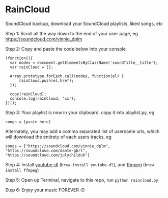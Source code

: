 # RainCloud

SoundCloud backup, download your SoundCloud playlists, liked songs, etc

Step 1: Scroll all the way down to the end of your user page, eg https://soundcloud.com/vinnie_dplm

Step 2: Copy and paste the code below into your console
```
(function(){
  var nodes = document.getElementsByClassName('soundTitle__title');
  var rainCloud = [];

  Array.prototype.forEach.call(nodes, function(el) {
      rainCloud.push(el.href);
  });

  copy(rainCloud);
  console.log(rainCloud, 'xx');
})();
```
Step 3: Your playlist is now in your clipboard, copy it into playlist.py, eg

```
songs = [paste here]
```
Alternately, you may add a comma separated list of username urls, which will download the entirety of each users tracks, eg
```
songs = ["https://soundcloud.com/vinnie_dplm", "https://soundcloud.com/dante-gbrl", "https://soundcloud.com/julychilduk"]
```

Step 4: Install [youtube-dl](https://rg3.github.io/youtube-dl/download.html) (`brew install youtube-dl`), and [ffmpeg](http://www.ffmpegmac.net/) (`brew install ffmpeg`) 

Step 5: Open up Terminal, navigate to this repo, run `python raincloud.py`

Step 6: Enjoy your music FOREVER :D
